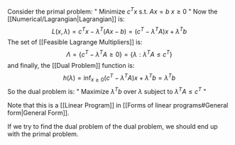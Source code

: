 Consider the primal problem:
" Minimize $c^Tx$ s.t. $Ax=b$ $x\geq 0$ "
Now the [[Numerical/Lagrangian|Lagrangian]] is:
$$
L(x,\lambda)=c^Tx-\lambda^T(Ax-b)=(c^T-\lambda^TA)x+\lambda^T b
$$
The set of [[Feasible Lagrange Multipliers]] is:
$$
\Lambda=\{c^T-\lambda^TA\geq 0\}=\{\lambda:\lambda^TA\leq c^T\}
$$
and finally, the [[Dual Problem]] function is:
$$
h(\lambda)=\inf_{x\geq 0}(c^T-\lambda^TA)x+\lambda^Tb=\lambda^Tb
$$
So the dual problem is:
" Maximize $\lambda^Tb$ over $\lambda$ subject to $\lambda^TA\leq c^T$ "

Note that this is a [[Linear Program]] in [[Forms of linear programs#General form|General Form]].

If we try to find the dual problem of the dual problem, 
we should end up with the primal problem. 
